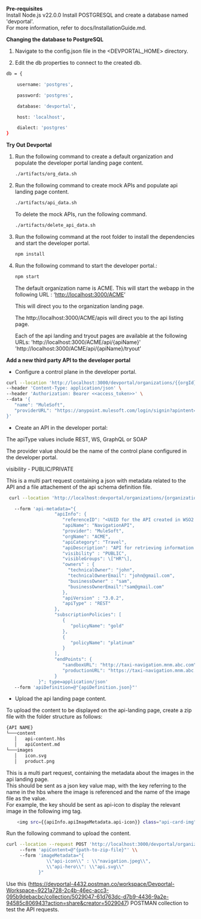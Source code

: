 **Pre-requisites**  
Install Node.js v22.0.0
Install POSTGRESQL and create a database named 'devportal'.  
For more information, refer to docs/InstallationGuide.md.

**Changing the database to PostgreSQL**

1.  Navigate to the config.json file in the <DEVPORTAL_HOME> directory.
    
2.  Edit the db properties to connect to the created db.
    
```bash
db = {

    username: 'postgres',

    password: 'postgres',

    database: 'devportal',

    host: 'localhost',

    dialect: 'postgres'
}
```

**Try Out Devportal**  

1.  Run the following command to create a default organization and populate the developer portal landing page content.
    ```bash
    ./artifacts/org_data.sh
    ```

2.  Run the following command to create mock APIs and populate api landing page content.

    ```bash
    ./artifacts/api_data.sh
    ```
    To delete the mock APIs, run the following command.
    ```bash
    ./artifacts/delete_api_data.sh
    ```
3. Run the following command at the root folder to install the dependencies and start the developer portal.

    ```bash
    npm install
    ```
4.  Run the following command to start the developer portal.:
     
    ```bash
    npm start
    ```

    The default organization name is ACME.
    This will start the webapp in the following URL : ‘[http://localhost:3000/ACME](http://localhost:3000/{orgName})’

    This will direct you to the organization landing page.

    The http://localhost:3000/ACME/apis will direct you to the api listing page.

    Each of the api landing and tryout pages are available at the following URLs:
      'http://localhost:3000/ACME/api/{apiName}'
      'http://localhost:3000/ACME/api/{apiName}/tryout'


**Add a new third party API to the developer portal**

- Configure a control plane in the developer portal.
 ```bash
 curl --location 'http://localhost:3000/devportal/organizations/{{orgId}}/provider' \
--header 'Content-Type: application/json' \
--header 'Authorization: Bearer <<access_token>>' \
--data '{
    "name": "MuleSoft",
    "providerURL": "https://anypoint.mulesoft.com/login/signin?apintent=generic"
}'
 ```


-  Create an API in the developer portal:
    
The apiType values include REST, WS, GraphQL or SOAP

The provider value should be the name of the control plane configured in the developer portal.

visibility - PUBLIC/PRIVATE

This is a multi part request containing a json with metadata related to the API and a file attachement of the api schema definition file.
``` bash
 curl --location 'http://localhost:devportal/organizations/{organizationID}/apis'

   --form 'api-metadata="{
                  "apiInfo": { 
                     "referenceID": "<UUID for the API created in WSO2 publisher>",
                     "apiName": "NavigationAPI",
                     "provider": "MuleSoft",
                     "orgName": "ACME",
                     "apiCategory": "Travel",
                     "apiDescription": "API for retrieving information about hotels and managing reservations",
                     "visibility" : "PUBLIC",
                     "visibleGroups": \["HR"\],
                     "owners" : {
                       "technicalOwner": "john",
                       "technicalOwnerEmail": "john@gmail.com",
                       "businessOwner" : "sam",
                       "businessOwnerEmail":"sam@gmail.com"
                     },
                     "apiVersion" : "3.0.2",
                     "apiType" : "REST"
                  },
                  "subscriptionPolicies": [
                     {
                        "policyName": "gold"
                     },
                     {
                        "policyName": "platinum"
                     }
                  ],
                  "endPoints": {
                     "sandboxURL": "http://taxi-navigation.mnm.abc.com",
                     "productionURL": "https://taxi-navigation.mnm.abc.com"
                  }
            }"; type=application/json'
   --form 'apiDefinition=@"{apiDefinition.json}"'
```
- Upload the api landing page content.

To upload the content to be displayed on the api-landing page, create a zip file with the folder structure as follows:
``` bash
{API NAME}
└───content
   │   api-content.hbs
   │   apiContent.md
└───images
   │   icon.svg
   │   product.png
```
This is a multi part request, containing the metadata about the images in the api landing page.   
This should be sent as a json key value map, with the key referring to the name in the hbs where the image is referenced and the name of the image file as the value.  
For example, the key should be sent as api-icon to display the relevant image in the following img tag.
``` bash
    <img src={{apiInfo.apiImageMetadata.api-icon}} class="api-card-img" alt="..." />

```
Run the following command to upload the content.
``` bash
curl --location --request POST 'http://localhost:3000/devportal/organizations/{organizationID}/apis/{apiID}/template'
     --form 'apiContent=@"{path-to-zip-file}"' \\
     --form 'imageMetadata="{
               \\"api-icon\\" : \\"navigation.jpeg\\",
               \\"api-hero\\": \\"api.svg\\"
            }"
```

Use this (https://devportal-4432.postman.co/workspace/Devportal-Workspace~9221a728-2c4b-46ec-acc3-095b9debacbc/collection/5029047-61d763dc-d7b9-4436-9a2e-94585c806943?action=share&creator=5029047) POSTMAN collection to test the API requests.
